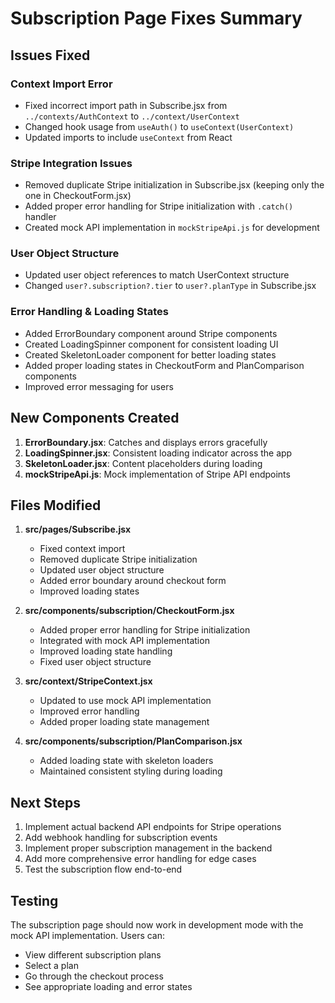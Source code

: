 # Subscription Page Fixes Summary

## Issues Fixed

### Context Import Error
- Fixed incorrect import path in Subscribe.jsx from `../contexts/AuthContext` to `../context/UserContext`
- Changed hook usage from `useAuth()` to `useContext(UserContext)`
- Updated imports to include `useContext` from React

### Stripe Integration Issues
- Removed duplicate Stripe initialization in Subscribe.jsx (keeping only the one in CheckoutForm.jsx)
- Added proper error handling for Stripe initialization with `.catch()` handler
- Created mock API implementation in `mockStripeApi.js` for development

### User Object Structure
- Updated user object references to match UserContext structure
- Changed `user?.subscription?.tier` to `user?.planType` in Subscribe.jsx

### Error Handling & Loading States
- Added ErrorBoundary component around Stripe components
- Created LoadingSpinner component for consistent loading UI
- Created SkeletonLoader component for better loading states
- Added proper loading states in CheckoutForm and PlanComparison components
- Improved error messaging for users

## New Components Created
1. **ErrorBoundary.jsx**: Catches and displays errors gracefully
2. **LoadingSpinner.jsx**: Consistent loading indicator across the app
3. **SkeletonLoader.jsx**: Content placeholders during loading
4. **mockStripeApi.js**: Mock implementation of Stripe API endpoints

## Files Modified
1. **src/pages/Subscribe.jsx**
   - Fixed context import
   - Removed duplicate Stripe initialization
   - Updated user object structure
   - Added error boundary around checkout form
   - Improved loading states

2. **src/components/subscription/CheckoutForm.jsx**
   - Added proper error handling for Stripe initialization
   - Integrated with mock API implementation
   - Improved loading state handling
   - Fixed user object structure

3. **src/context/StripeContext.jsx**
   - Updated to use mock API implementation
   - Improved error handling
   - Added proper loading state management

4. **src/components/subscription/PlanComparison.jsx**
   - Added loading state with skeleton loaders
   - Maintained consistent styling during loading

## Next Steps
1. Implement actual backend API endpoints for Stripe operations
2. Add webhook handling for subscription events
3. Implement proper subscription management in the backend
4. Add more comprehensive error handling for edge cases
5. Test the subscription flow end-to-end

## Testing
The subscription page should now work in development mode with the mock API implementation. Users can:
- View different subscription plans
- Select a plan
- Go through the checkout process
- See appropriate loading and error states
